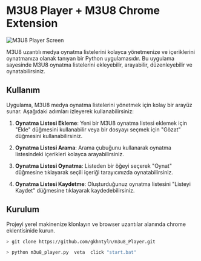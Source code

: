 # M3U8 Player + M3U8 Chrome Extension

![M3U8 Player Screen](screen.png)

M3U8 uzantılı medya oynatma listelerini kolayca yönetmenize ve içeriklerini oynatmanıza olanak tanıyan bir Python uygulamasıdır. Bu uygulama sayesinde M3U8 oynatma listelerini ekleyebilir, arayabilir, düzenleyebilir ve oynatabilirsiniz.

## Kullanım

Uygulama, M3U8 medya oynatma listelerini yönetmek için kolay bir arayüz sunar. Aşağıdaki adımları izleyerek kullanabilirsiniz:

1. **Oynatma Listesi Ekleme**: Yeni bir M3U8 oynatma listesi eklemek için "Ekle" düğmesini kullanabilir veya bir dosyayı seçmek için "Gözat" düğmesini kullanabilirsiniz.

2. **Oynatma Listesi Arama**: Arama çubuğunu kullanarak oynatma listesindeki içerikleri kolayca arayabilirsiniz.

3. **Oynatma Listesi Oynatma**: Listeden bir öğeyi seçerek "Oynat" düğmesine tıklayarak seçili içeriği tarayıcınızda oynatabilirsiniz.

4. **Oynatma Listesi Kaydetme**: Oluşturduğunuz oynatma listesini "Listeyi Kaydet" düğmesine tıklayarak kaydedebilirsiniz.


## Kurulum

Projeyi yerel makinenize klonlayın ve browser uzantılar alanında chrome eklentisinide kurun. 

```bash
> git clone https://github.com/gkhntyln/m3u8_Player.git

> python m3u8_player.py  veta  click "start.bat"
